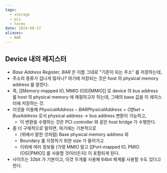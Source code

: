 ```yaml
---
tags:
  - storage
  - pci
  - terms
date: 2024-08-27
aliases:
  - BAR
---
```

## Device 내의 레지스터

- *Base Address Register*, *BAR* 은 이름 그대로 "기준이 되는 주소" 를 저장하는데,
- 주소의 종류가 겁나게 많자나? 여기에 저장되는 것은 host 의 physical memory address 를 말한다.
- 즉, [[Memory-mapped IO, MMIO (OS)|MMIO]] 로 device 의 bus address 를 host 의 physical memory 에 매핑하고자 하는데, 그때의 base 값을 이 레지스터에 저장하는 것.
- 이것을 이용해 $PhysicalAddress - BARPhysicalAddress = Offset = BusAddress$  로서 physical address -> bus address 변환이 가능하고,
	- 이 변환을 수행하는 것은 PCI controller 와 같은 host bridge 가 수행한다.
- 좀 더 구체적으로 말하면, 여기에는 기본적으로
	- (위에서 말한 것처럼) Base physical memory address 와
	- Boundary 를 지정하기 위한 size 가 들어가고
	- 이외에 여러 정보들 (가령 MMIO 말고 [[Port-mapped IO, PMIO (OS)|PMIO]] 를 사용할 것이라든지) 이 포함되게 된다.
- 사이즈는 32bit 가 기본이고, 이것 두개를 사용해 64bit 체계를 사용할 수도 있다고 한다.